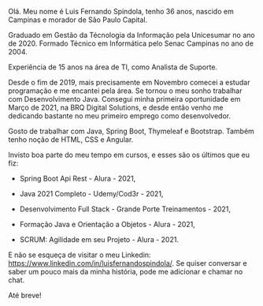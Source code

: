 Olá. Meu nome é Luis Fernando Spindola, tenho 36 anos, nascido em Campinas e morador de São Paulo Capital.

Graduado em Gestão da Técnologia da Informação pela Unicesumar no ano de 2020. Formado Técnico em Informática pelo Senac Campinas no ano de 2004. 

Experiência de 15 anos na área de TI, como Analista de Suporte. 

Desde o fim de 2019, mais precisamente em Novembro comecei a estudar programação e me encantei pela área. Se tornou o meu sonho trabalhar com Desenvolvimento Java. Consegui minha primeira oportunidade em Março de 2021, na BRQ Digital Solutions, e desde então venho me dedicando bastante no meu primeiro emprego como desenvolvedor.

Gosto de trabalhar com Java, Spring Boot, Thymeleaf e Bootstrap. Também tenho noção de HTML, CSS e Angular.

Invisto boa parte do meu tempo em cursos, e esses são os últimos que eu fiz:


- Spring Boot Api Rest - Alura - 2021,

- Java 2021 Completo - Udemy/Cod3r - 2021,

- Desenvolvimento Full Stack - Grande Porte Treinamentos - 2021,

- Formação Java e Orientação a Objetos - Alura - 2021,

- SCRUM: Agilidade em seu Projeto - Alura - 2021.


E não se esqueça de visitar o meu Linkedin: https://www.linkedin.com/in/luisfernandospindola/. Se quiser conversar e saber um pouco mais da minha história, pode me adicionar e chamar no chat.

Até breve!



<!--
**luisfernandospindola/luisfernandospindola** is a ✨ _special_ ✨ repository because its `README.md` (this file) appears on your GitHub profile.

Here are some ideas to get you started:

- 🔭 I’m currently working on ...
- 🌱 I’m currently learning ...
- 👯 I’m looking to collaborate on ...
- 🤔 I’m looking for help with ...
- 💬 Ask me about ...
- 📫 How to reach me: ...
- 😄 Pronouns: ...
- ⚡ Fun fact: ...
-->
